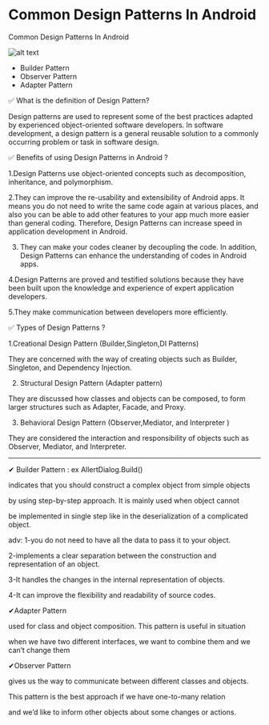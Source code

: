 # Common Design Patterns In Android
Common Design Patterns In Android

![alt text](https://koenig-media.raywenderlich.com/uploads/2020/06/android_rw_flag_2-320x320.png)


- Builder Pattern
- Observer Pattern
- Adapter Pattern


✅ What is the definition of Design Pattern?

Design patterns are used to represent some of the best practices adapted by experienced object-oriented software developers. In software development, a design pattern is a general reusable solution to a commonly occurring problem or task in software design.



✅ Benefits of using Design Patterns in Android ?

 1.Design Patterns use object-oriented concepts such as decomposition, inheritance, and polymorphism.

 2.They can improve the re-usability and extensibility of Android apps. It means you do not need to write the same code again at various places, and also you can be able to add other features to your app much more easier than general coding. Therefore, Design Patterns can increase speed in application development in Android.

3. They can make your codes cleaner by decoupling the code. In addition, Design Patterns can enhance the understanding of codes in Android apps.

4.Design Patterns are proved and testified solutions because they have been built upon the knowledge and experience of expert application developers.

5.They make communication between developers more efficiently.



✅ Types of Design Patterns ?

 1.Creational Design Pattern (Builder,Singleton,DI Patterns)

 They are concerned with the way of creating objects such as Builder, Singleton, and Dependency Injection.

2. Structural Design Pattern (Adapter pattern)

 They are discussed how classes and objects can be composed, to form larger structures such as Adapter, Facade, and Proxy.

3. Behavioral Design Pattern (Observer,Mediator, and Interpreter )

 They are considered the interaction and responsibility of objects such as Observer, Mediator, and Interpreter.



----------------------

✔ Builder Pattern : ex AllertDialog.Build()

  indicates that you should construct a complex object from simple objects 

by using step-by-step approach. It is mainly used when object cannot

 be implemented in single step like in the deserialization of a complicated object.

adv: 1-you do not need to have all the data to pass it to your object.

   2-implements a clear separation between the construction and representation of an object.

   3-It handles the changes in the internal representation of objects.

   4-It can improve the flexibility and readability of source codes.



✔Adapter Pattern

  used for class and object composition. This pattern is useful in situation 

 when we have two different interfaces, we want to combine them and we can’t change them




✔Observer Pattern

 gives us the way to communicate between different classes and objects.

 This pattern is the best approach if we have one-to-many relation

 and we’d like to inform other objects about some changes or actions.

  





